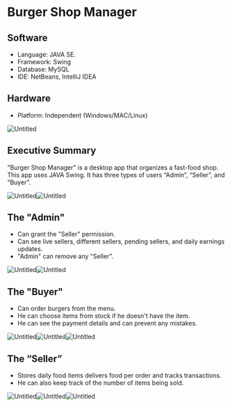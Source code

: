 # Burger Shop Manager

## Software

-   Language: JAVA SE.
-   Framework: Swing
-   Database: MySQL
-   IDE: NetBeans, IntelliJ IDEA 

## Hardware

-   Platform: Independent (Windows/MAC/Linux)

![Untitled](./Images/Burger%20Shop%20Manager%20Project%20Readme/Untitled.png)

## Executive Summary

"Burger Shop Manager" is a desktop app that organizes a fast-food shop. This app uses JAVA Swing. 
It has three types of users “Admin”, “Seller”, and “Buyer”.

![Untitled](./Images/Burger%20Shop%20Manager%20Project%20Readme/Untitled%201.png)![Untitled](./Images/Burger%20Shop%20Manager%20Project%20Readme/Untitled%202.png)

## The "Admin"

-   Can grant the "Seller" permission.
-   Can see live sellers, different sellers, pending sellers, and daily earnings updates.
-   "Admin" can remove any "Seller”.

![Untitled](./Images/Burger%20Shop%20Manager%20Project%20Readme/Untitled%203.png)![Untitled](./Images/Burger%20Shop%20Manager%20Project%20Readme/Untitled%204.png)

## The "Buyer"

-   Can order burgers from the menu.
-   He can choose items from stock if he doesn't have the item.
-   He can see the payment details and can prevent any mistakes.

![Untitled](./Images/Burger%20Shop%20Manager%20Project%20Readme/Untitled%205.png)![Untitled](./Images/Burger%20Shop%20Manager%20Project%20Readme/Untitled%206.png)![Untitled](./Images/Burger%20Shop%20Manager%20Project%20Readme/Untitled%207.png)

## The “Seller”

-   Stores daily food items delivers food per order and tracks transactions.
-   He can also keep track of the number of items being sold.

![Untitled](./Images/Burger%20Shop%20Manager%20Project%20Readme/Untitled%208.png)![Untitled](./Images/Burger%20Shop%20Manager%20Project%20Readme/Untitled%209.png)![Untitled](./Images/Burger%20Shop%20Manager%20Project%20Readme/Untitled%2010.png)
